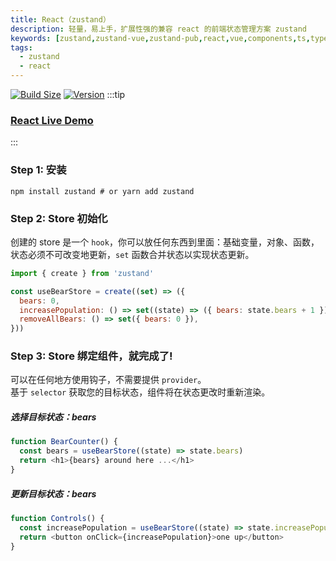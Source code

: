 ```yaml
---
title: React（zustand）
description: 轻量，易上手，扩展性强的兼容 react 的前端状态管理方案 zustand
keywords: [zustand,zustand-vue,zustand-pub,react,vue,components,ts,typescript,跨框架,前端状态管理,share state,share data, js, javascript]
tags:
  - zustand
  - react
---
```



[![Build Size](https://img.shields.io/bundlephobia/minzip/zustand?label=bundle%20size)](https://bundlephobia.com/result?p=zustand)
[![Version](https://img.shields.io/npm/v/zustand?style=flat)](https://www.npmjs.com/package/zustand)
:::tip
### [React Live Demo](https://codesandbox.io/s/github/pmndrs/zustand/tree/main/examples/demo?file=/src/App.js)
:::
### Step 1: 安装 
```shell
npm install zustand # or yarn add zustand
```

### Step 2: Store 初始化
创建的 store 是一个 `hook`，你可以放任何东西到里面：基础变量，对象、函数，状态必须不可改变地更新，`set` 函数合并状态以实现状态更新。
```js
import { create } from 'zustand'

const useBearStore = create((set) => ({
  bears: 0,
  increasePopulation: () => set((state) => ({ bears: state.bears + 1 })),
  removeAllBears: () => set({ bears: 0 }),
}))
```
### Step 3: Store 绑定组件，就完成了!
可以在任何地方使用钩子，不需要提供 `provider`。  
基于 `selector` 获取您的目标状态，组件将在状态更改时重新渲染。

##### 选择目标状态：bears
```js
function BearCounter() {
  const bears = useBearStore((state) => state.bears)
  return <h1>{bears} around here ...</h1>
}
```

##### 更新目标状态：bears
```js
function Controls() {
  const increasePopulation = useBearStore((state) => state.increasePopulation)
  return <button onClick={increasePopulation}>one up</button>
}
```

